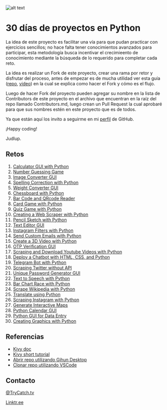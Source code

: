 ![alt text](reto_py.png "Reto")

# 30 días de proyectos en Python

La idea de este proyecto es facilitar una vía para que pudan practicar con ejercicios sencillos; no hace falta tener conocimientos avanzados para participar, esta metodología busca incentivar el crecimieento de conocimiento mediante la búsqueda de lo requerido para completar cada reto.

La idea es realizar un Fork de este proyecto, crear una rama por retor y disfrutar del proceso, antes de empezar es de mucha utilidad ver esta guía ([repo](https://github.com/firstcontributions/first-contributions), [video](https://youtu.be/KUVpaY-MYUc)) en la cual se explica como hacer el Fork y cómo es el flujo.

Luego de hacer Fork del proyecto pueden agregar su nombre en la lista de Contributors de este proyecto en el archivo que encuentran en la raíz del repo llamado Contributors.md, luego crean un Pull Request la cual aprobaré para que sus nombres estén en este proyecto que es de todos.

Ya que están aquí los invito a seguirme en mi [perfil](https://github.com/judlup) de GitHub.

¡Happy coding!

Judlup.

## Retos

1. [Calculator GUI with Python](https://thecleverprogrammer.com/2020/12/05/calculator-gui-with-python/)
2. [Number Guessing Game](https://thecleverprogrammer.com/2020/12/04/number-guessing-game-with-python-and-c/)
3. [Image Converter GUI](https://thecleverprogrammer.com/2020/12/02/image-converter-gui-with-python/)
4. [Spelling Correction with Python](https://thecleverprogrammer.com/2020/11/30/correct-spellings-with-python/)
5. [Weight Converter GUI](https://thecleverprogrammer.com/2020/11/28/weight-converter-gui-with-python/)
6. [Chessboard with Python](https://thecleverprogrammer.com/2020/11/27/chessboard-with-python/)
7. [Bar Code and QRcode Reader](https://thecleverprogrammer.com/2020/10/23/barcode-and-qr-code-reader-with-python/)
8. [Card Game with Python](https://thecleverprogrammer.com/2020/10/04/card-game-with-python/)
9. [Quiz Game with Python](https://thecleverprogrammer.com/2020/10/02/quiz-game-with-python/)
10. [Creating a Web Scraper with Python](https://thecleverprogrammer.com/2020/10/01/web-scraper-with-python/)
11. [Pencil Sketch with Python](https://thecleverprogrammer.com/2020/09/30/pencil-sketch-with-python/)
12. [Text Editor GUI](https://thecleverprogrammer.com/2020/09/25/text-editor-gui-with-python/)
13. [Instagram Filters with Python](https://thecleverprogrammer.com/2020/09/24/instagram-filters-with-python/)
14. [Send Custom Emails with Python](https://thecleverprogrammer.com/2020/09/15/send-emails-with-python/)
15. [Create a 3D Video with Python](https://thecleverprogrammer.com/2020/09/14/3d-video-with-python/)
16. [OTP Verification GUI](https://thecleverprogrammer.com/2020/08/24/otp-verification-gui-with-python/)
17. [Scraping and Download Youtube Videos with Python](https://thecleverprogrammer.com/2020/08/23/scraping-youtube-with-python/)
18. [Deploy a Chatbot with HTML, CSS, and Python](https://thecleverprogrammer.com/2020/08/21/deploy-a-chatbot-with-python/)
19. [Telegram Bot with Python](https://thecleverprogrammer.com/2020/08/18/telegram-bot-with-python/)
20. [Scraping Twitter without API](https://thecleverprogrammer.com/2020/08/17/scraping-twitter-with-python/)
21. [Unique Password Generator GUI](https://thecleverprogrammer.com/2020/08/17/password-generator-with-python/)
22. [Text to Speech with Python](https://thecleverprogrammer.com/2020/08/16/text-to-speech-with-python/)
23. [Bar Chart Race with Python](https://thecleverprogrammer.com/2020/08/14/bar-chart-race-with-python/)
24. [Scrape Wikipedia with Python](https://thecleverprogrammer.com/2020/08/10/scrape-wikipedia-with-python/)
25. [Translate using Python](https://thecleverprogrammer.com/2020/08/10/translate-using-python/)
26. [Scraping Instagram with Python](https://thecleverprogrammer.com/2020/07/30/scraping-instagram-with-python/)
27. [Generate Interactive Maps](https://thecleverprogrammer.com/2020/06/30/generate-interactive-maps-using-folium-in-python/)
28. [Python Calendar GUI](https://thecleverprogrammer.com/2020/04/23/python-gui-app-for-calendar/)
29. [Python GUI for Data Entry](https://thecleverprogrammer.com/2020/04/30/python-gui-app-for-student-details/)
30. [Creating Graphics with Python](https://thecleverprogrammer.com/2020/05/05/creating-graphics-with-python/)

## Referencias

* [Kivy doc](https://kivy.org/doc/stable/)
* [Kivy short tutorial](https://youtu.be/9JH8r8mz0g4)
* [Abrir repo utilizando Gihun Desktop](https://github.com/firstcontributions/first-contributions/blob/master/gui-tool-tutorials/github-desktop-tutorial.md)
* [Clonar repo utilizando VSCode](https://github.com/firstcontributions/first-contributions/blob/master/gui-tool-tutorials/github-windows-vs-code-tutorial.md)

## Contacto

[@TryCatch.tv](https://www.tiktok.com/@trycatch.tv)

[Linktr.ee](https://linktr.ee/trycatch.tv)
